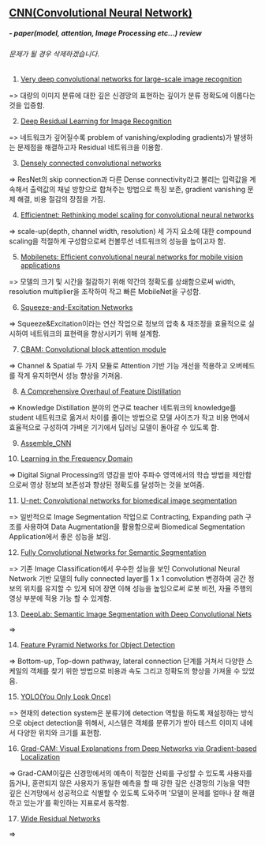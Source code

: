 ## [CNN(Convolutional Neural Network)](https://github.com/JeongGyuJun/CNN/blob/master/CNN.md)

##### - paper(model, attention, Image Processing etc...) review
###### 문제가 될 경우 삭제하겠습니다.

1. [Very deep convolutional networks for large-scale image recognition](https://github.com/JeongGyuJun/CNN/blob/master/VGG16.md)

=> 대량의 이미지 분류에 대한 깊은 신경망의 표현하는 깊이가 분류 정확도에 이롭다는 것을 입증함.

2. [Deep Residual Learning for Image Recognition](https://github.com/JeongGyuJun/CNN/blob/master/ResNet.md)

=> 네트워크가 깊어질수록 problem of vanishing/exploding gradients)가 발생하는 문제점을 해결하고자 Residual 네트워크을 이용함.

3. [Densely connected convolutional networks](https://github.com/JeongGyuJun/CNN/blob/master/DenseNet.md)

=> ResNet의 skip connection과 다른 Dense connectivity라고 불리는 입력값을 계속해서 출력값의 채널 방향으로 합쳐주는 방법으로 특징 보존, gradient vanishing 문제 해결, 비용 절감의 장점을 가짐. 

4. [Efficientnet: Rethinking model scaling for convolutional neural networks](https://github.com/JeongGyuJun/CNN/blob/master/EfficientNet.md)

=> scale-up(depth, channel width, resolution) 세 가지 요소에 대한 compound scaling을 적절하게 구성함으로써 컨볼루션 네트워크의 성능을 높이고자 함.

5. [Mobilenets: Efficient convolutional neural networks for mobile vision applications](https://github.com/JeongGyuJun/CNN/blob/master/MobileNet.md)

=> 모델의 크기 및 시간을 절감하기 위해 약간의 정확도를 상쇄함으로써 width, resolution multiplier을 조작하여 작고 빠른 MobileNet을 구성함.

6. [Squeeze-and-Excitation Networks](https://github.com/JeongGyuJun/CNN/blob/master/Squeeze-and-Excitation_Net.md)

=> Squeeze&Excitation이라는 연산 작업으로 정보의 압축 & 재조정을 효율적으로 실시하여 네트워크의 표현력을 향상시키기 위해 설계함.

7. [CBAM: Convolutional block attention module](https://github.com/JeongGyuJun/CNN/blob/master/Convolution_block_attention_module.md)

=> Channel & Spatial 두 가지 모듈로 Attention 기반 기능 개선을 적용하고 오버헤드를 작게 유지하면서 성능 향상을 가져옴.

8. [A Comprehensive Overhaul of Feature Distillation](https://github.com/JeongGyuJun/CNN/blob/master/A_Comprehensive_Overhaul%20of_Feature_Distillation.md)

=>  Knowledge Distillation 분야의 연구로 teacher 네트워크의 knowledge를 student 네트워크로 옮겨서 차이를 줄이는 방법으로 모델 사이즈가 작고 비용 면에서 효율적으로 구성하여 가벼운 기기에서 딥러닝 모델이 돌아갈 수 있도록 함.

9. [Assemble_CNN](https://github.com/JeongGyuJun/CNN/blob/master/Assembled_CNN.md)

10. [Learning in the Frequency Domain](https://github.com/JeongGyuJun/CNN/blob/master/Learning%20in%20the%20Frequency%20Domain.md)

=> Digital Signal Processing의 영감을 받아 주파수 영역에서의 학습 방법을 제안함으로써 영상 정보의 보존성과 향상된 정확도를 달성하는 것을 보여줌.

11. [U-net: Convolutional networks for biomedical image segmentation](https://github.com/JeongGyuJun/CNN/blob/master/U_Net.md)

=> 일반적으로 Image Segmentation 작업으로 Contracting, Expanding path 구조를 사용하여 Data Augmentation을 활용함으로써 Biomedical Segmentation Application에서 좋은 성능을 보임. 

12. [Fully Convolutional Networks for Semantic Segmentation](https://github.com/JeongGyuJun/CNN/blob/master/FCN.md)

=> 기존 Image Classification에서 우수한 성능을 보인 Convolutional Neural Network 기반 모델의 fully connected layer를 1 x 1 convolution 변경하여 공간 정보의 위치를 유지할 수 있게 되어 장면 이해 성능을 높임으로써 로봇 비전, 자율 주행의 영상 부분에 적용 가능 할 수 있게함.

13. [DeepLab: Semantic Image Segmentation with Deep Convolutional Nets](https://github.com/JeongGyuJun/Convolution_Neural_Network_Papers/blob/master/DeepLab.md)

=> 

14. [Feature Pyramid Networks for Object Detection](https://github.com/JeongGyuJun/CNN/blob/master/FPN.md)

=> Bottom-up, Top-down pathway, lateral connection 단계를 거쳐서 다양한 스케일의 객체를 찾기 위한 방법으로 비용과 속도 그리고 정확도의 향상을 가져올 수 있었음. 

15. [YOLO(You Only Look Once)](https://github.com/JeongGyuJun/CNN/blob/master/YOLO.md)

=> 현재의 detection system은 분류기에 detection 역할을 하도록 재설정하는 방식으로 object detection을 위해서, 시스템은 객체를 분류기가 받아 테스트 이미지 내에서 다양한 위치와 크기를 표현함.

16. [Grad-CAM:
Visual Explanations from Deep Networks via Gradient-based Localization](https://github.com/JeongGyuJun/Convolution_Neural_Network_Papers/blob/master/Grad_CAM.md)

=> Grad-CAM이깊은 신경망에서의 예측이 적절한 신뢰를 구성할 수 있도록 사용자를 돕거나, 훈련되지 않은 사용자가 동일한 예측을 할 때 강한 깊은 신경망의 기능을 약한 깊은 신겨망에서 성공적으로 식별할 수 있도록 도와주며 '모델이 문제를 얼마나 잘 해결하고 있는가'를 확인하는 지표로서 동작함.

17. [Wide Residual Networks]()

=>
